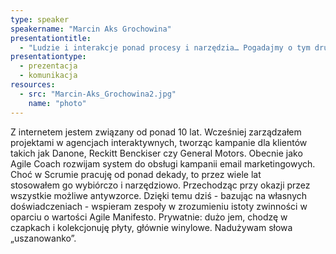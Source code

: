 ```yaml
---
type: speaker
speakername: "Marcin Aks Grochowina"
presentationtitle:
  - "Ludzie i interakcje ponad procesy i narzędzia… Pogadajmy o tym drugim."
presentationtype: 
  - prezentacja
  - komunikacja
resources:
  - src: "Marcin-Aks_Grochowina2.jpg"
    name: "photo"
---
```

Z internetem jestem związany od ponad 10 lat. Wcześniej zarządzałem projektami w agencjach interaktywnych, tworząc kampanie dla klientów takich jak Danone, Reckitt Benckiser czy General Motors. Obecnie jako Agile Coach rozwijam system do obsługi kampanii email marketingowych. Choć w Scrumie pracuję od ponad dekady, to przez wiele lat stosowałem go wybiórczo i narzędziowo. Przechodząc przy okazji przez wszystkie możliwe antywzorce. Dzięki temu dziś - bazując na własnych doświadczeniach - wspieram zespoły w zrozumieniu istoty zwinności w oparciu o wartości Agile Manifesto. Prywatnie: dużo jem, chodzę w czapkach i kolekcjonuję płyty, głównie winylowe. Nadużywam słowa „uszanowanko”.

